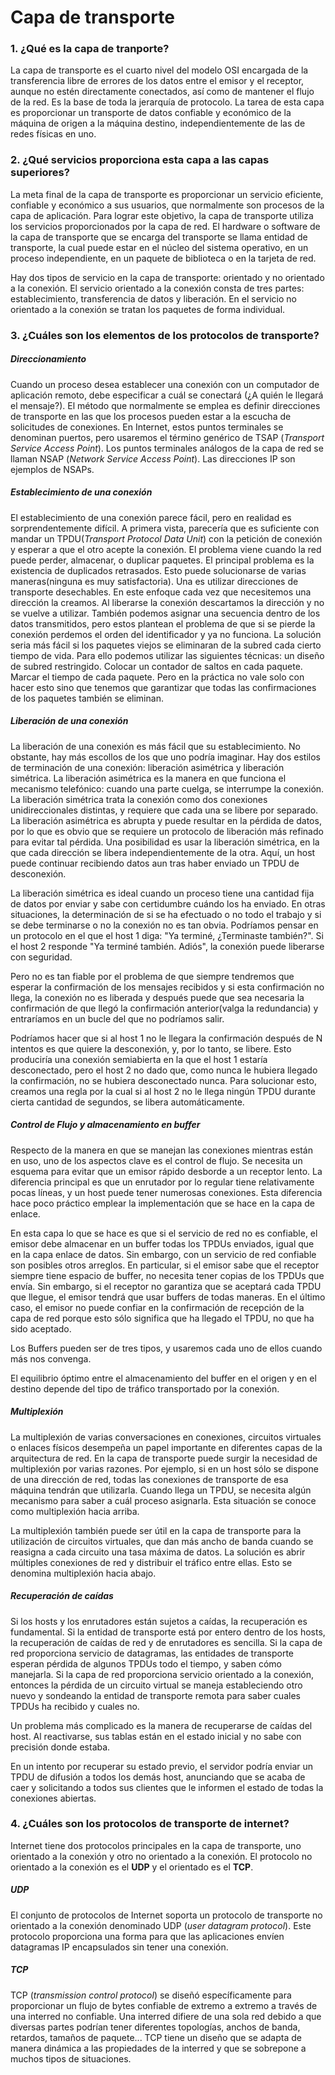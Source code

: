 # Capa de transporte

### 1. ¿Qué es la capa de tranporte?

La capa de transporte es el cuarto nivel del modelo OSI encargada de la transferencia libre de errores de los datos entre el emisor y el receptor, aunque no estén directamente conectados, así como de mantener el flujo de la red. Es la base de toda la jerarquía de protocolo. La tarea de esta capa es proporcionar un transporte de datos confiable y económico de la máquina de origen a la máquina destino, independientemente de las de redes físicas en uno.

### 2. ¿Qué servicios proporciona esta capa a las capas superiores?

La meta final de la capa de transporte es proporcionar un servicio eficiente, confiable y económico a sus usuarios, que normalmente son procesos de la capa de aplicación. Para lograr este objetivo, la capa de transporte utiliza los servicios proporcionados por la capa de red. El hardware o software de la capa de transporte que se encarga del transporte se llama entidad de transporte, la cual puede estar en el núcleo del sistema operativo, en un proceso independiente, en un paquete de biblioteca o en la tarjeta de red.

Hay dos tipos de servicio en la capa de transporte: orientado y no orientado a la conexión. El servicio orientado a la conexión consta de tres partes: establecimiento, transferencia de datos y liberación. En el servicio no orientado a la conexión se tratan los paquetes de forma individual.

### 3. ¿Cuáles son los elementos de los protocolos de transporte?

##### Direccionamiento

Cuando un proceso desea establecer una conexión con un computador de aplicación remoto, debe especificar a cuál se conectará (¿A quién le llegará el mensaje?). El método que normalmente se emplea es definir direcciones de transporte en las que los procesos pueden estar a la escucha de solicitudes de conexiones. En Internet, estos puntos terminales se denominan puertos, pero usaremos el término genérico de TSAP (*Transport Service Access Point*). Los puntos terminales análogos de la capa de red se llaman NSAP (*Network Service Access Point*). Las direcciones IP son ejemplos de NSAPs.

##### Establecimiento de una conexión

El establecimiento de una conexión parece fácil, pero en realidad es sorprendentemente difícil. A primera vista, parecería que es suficiente con mandar un TPDU(*Transport Protocol Data Unit*) con la petición de conexión y esperar a que el otro acepte la conexión. El problema viene cuando la red puede perder, almacenar, o duplicar paquetes. El principal problema es la existencia de duplicados retrasados. Esto puede solucionarse de varias maneras(ninguna es muy satisfactoria). Una es utilizar direcciones de transporte desechables. En este enfoque cada vez que necesitemos una dirección la creamos. Al liberarse la conexión descartamos la dirección y no se vuelve a utilizar. También podemos asignar una secuencia dentro de los datos transmitidos, pero estos plantean el problema de que si se pierde la conexión perdemos el orden del identificador y ya no funciona. La solución seria más fácil si los paquetes viejos se eliminaran de la subred cada cierto tiempo de vida. Para ello podemos utilizar las siguientes técnicas: un diseño de subred restringido. Colocar un contador de saltos en cada paquete. Marcar el tiempo de cada paquete. Pero en la práctica no vale solo con hacer esto sino que tenemos que garantizar que todas las confirmaciones de los paquetes también se eliminan.

##### Liberación de una conexión

La liberación de una conexión es más fácil que su establecimiento. No obstante, hay más escollos de los que uno podría imaginar. Hay dos estilos de terminación de una conexión: liberación asimétrica y liberación simétrica. La liberación asimétrica es la manera en que funciona el mecanismo telefónico: cuando una parte cuelga, se interrumpe la conexión. La liberación simétrica trata la conexión como dos conexiones unidireccionales distintas, y requiere que cada una se libere por separado. La liberación asimétrica es abrupta y puede resultar en la pérdida de datos, por lo que es obvio que se requiere un protocolo de liberación más refinado para evitar tal pérdida. Una posibilidad es usar la liberación simétrica, en la que cada dirección se libera independientemente de la otra. Aquí, un host puede continuar recibiendo datos aun tras haber enviado un TPDU de desconexión.

La liberación simétrica es ideal cuando un proceso tiene una cantidad fija de datos por enviar y sabe con certidumbre cuándo los ha enviado. En otras situaciones, la determinación de si se ha efectuado o no todo el trabajo y si se debe terminarse o no la conexión no es tan obvia. Podríamos pensar en un protocolo en el que el host 1 diga: "Ya terminé, ¿Terminaste también?". Si el host 2 responde "Ya terminé también. Adiós", la conexión puede liberarse con seguridad.

Pero no es tan fiable por el problema de que siempre tendremos que esperar la confirmación de los mensajes recibidos y si esta confirmación no llega, la conexión no es liberada y después puede que sea necesaria la confirmación de que llegó la confirmación anterior(valga la redundancia) y entraríamos en un bucle del que no podríamos salir.

Podríamos hacer que si al host 1 no le llegara la confirmación después de N intentos es que quiere la desconexión, y, por lo tanto, se libere. Esto produciría una conexión semiabierta en la que el host 1 estaría desconectado, pero el host 2 no dado que, como nunca le hubiera llegado la confirmación, no se hubiera desconectado nunca. Para solucionar esto, creamos una regla por la cual si al host 2 no le llega ningún TPDU durante cierta cantidad de segundos, se libera automáticamente.

##### Control de Flujo y almacenamiento en buffer

Respecto de la manera en que se manejan las conexiones mientras están en uso, uno de los aspectos clave es el control de flujo. Se necesita un esquema para evitar que un emisor rápido desborde a un receptor lento. La diferencia principal es que un enrutador por lo regular tiene relativamente pocas líneas, y un host puede tener numerosas conexiones. Esta diferencia hace poco práctico emplear la implementación que se hace en la capa de enlace.

En esta capa lo que se hace es que si el servicio de red no es confiable, el emisor debe almacenar en un buffer todas los TPDUs enviados, igual que en la capa enlace de datos. Sin embargo, con un servicio de red confiable son posibles otros arreglos. En particular, si el emisor sabe que el receptor siempre tiene espacio de buffer, no necesita tener copias de los TPDUs que envía. Sin embargo, si el receptor no garantiza que se aceptará cada TPDU que llegue, el emisor tendrá que usar buffers de todas maneras. En el último caso, el emisor no puede confiar en la confirmación de recepción de la capa de red porque esto sólo significa que ha llegado el TPDU, no que ha sido aceptado.

Los Buffers pueden ser de tres tipos, y usaremos cada uno de ellos cuando más nos convenga.

El equilibrio óptimo entre el almacenamiento del buffer en el origen y en el destino depende del tipo de tráfico transportado por la conexión.

##### Multiplexión

La multiplexión de varias conversaciones en conexiones, circuitos virtuales o enlaces físicos desempeña un papel importante en diferentes capas de la arquitectura de red. En la capa de transporte puede surgir la necesidad de multiplexión por varias razones. Por ejemplo, si en un host sólo se dispone de una dirección de red, todas las conexiones de transporte de esa máquina tendrán que utilizarla. Cuando llega un TPDU, se necesita algún mecanismo para saber a cuál proceso asignarla. Esta situación se conoce como multiplexión hacia arriba.

La multiplexión también puede ser útil en la capa de transporte para la utilización de circuitos virtuales, que dan más ancho de banda cuando se reasigna a cada circuito una tasa máxima de datos. La solución es abrir múltiples conexiones de red y distribuir el tráfico entre ellas. Esto se denomina multiplexión hacia abajo.

##### Recuperación de caídas

Si los hosts y los enrutadores están sujetos a caídas, la recuperación es fundamental. Si la entidad de transporte está por entero dentro de los hosts, la recuperación de caídas de red y de enrutadores es sencilla. Si la capa de red proporciona servicio de datagramas, las entidades de transporte esperan pérdida de algunos TPDUs todo el tiempo, y saben cómo manejarla. Si la capa de red proporciona servicio orientado a la conexión, entonces la pérdida de un circuito virtual se maneja estableciendo otro nuevo y sondeando la entidad de transporte remota para saber cuales TPDUs ha recibido y cuales no.

Un problema más complicado es la manera de recuperarse de caídas del host. Al reactivarse, sus tablas están en el estado inicial y no sabe con precisión donde estaba.

En un intento por recuperar su estado previo, el servidor podría enviar un TPDU de difusión a todos los demás host, anunciando que se acaba de caer y solicitando a todos sus clientes que le informen el estado de todas la conexiones abiertas.

### 4. ¿Cuáles son los protocolos de transporte de internet?

Internet tiene dos protocolos principales en la capa de transporte, uno orientado a la conexión y otro no orientado a la conexión. El protocolo no orientado a la conexión es el **UDP** y el orientado es el **TCP**.

##### UDP

El conjunto de protocolos de Internet soporta un protocolo de transporte no orientado a la conexión denominado UDP (*user datagram protocol*). Este protocolo proporciona una forma para que las aplicaciones envíen datagramas IP encapsulados sin tener una conexión.

##### TCP

TCP (*transmission control protocol*) se diseñó específicamente para proporcionar un flujo de bytes confiable de extremo a extremo a través de una interred no confiable. Una interred difiere de una sola red debido a que diversas partes podrían tener diferentes topologías, anchos de banda, retardos, tamaños de paquete... TCP tiene un diseño que se adapta de manera dinámica a las propiedades de la interred y que se sobrepone a muchos tipos de situaciones.
